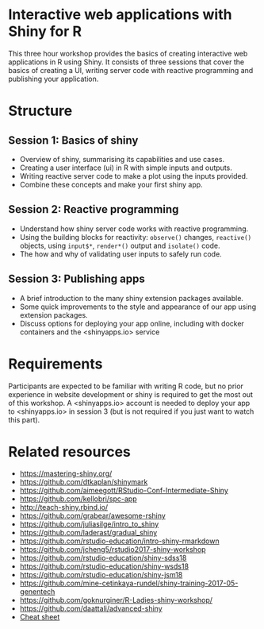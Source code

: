 # Interactive web applications with Shiny for R

This three hour workshop provides the basics of creating interactive web applications in R using Shiny. It consists of three sessions that cover the basics of creating a UI, writing server code with reactive programming and publishing your application.

# Structure

## Session 1: Basics of shiny
* Overview of shiny, summarising its capabilities and use cases.
* Creating a user interface (ui) in R with simple inputs and outputs.
* Writing reactive server code to make a plot using the inputs provided.
* Combine these concepts and make your first shiny app.

## Session 2: Reactive programming
* Understand how shiny server code works with reactive programming.
* Using the building blocks for reactivity: `observe()` changes, `reactive()` objects, using `input$*`, `render*()` output and `isolate()` code.
* The how and why of validating user inputs to safely run code.

## Session 3: Publishing apps
* A brief introduction to the many shiny extension packages available.
* Some quick improvements to the style and appearance of our app using extension packages.
* Discuss options for deploying your app online, including with docker containers and the <shinyapps.io> service

# Requirements

Participants are expected to be familiar with writing R code, but no prior experience in website development or shiny is required to get the most out of this workshop. A <shinyapps.io> account is needed to deploy your app to <shinyapps.io> in session 3 (but is not required if you just want to watch this part). 

# Related resources

* https://mastering-shiny.org/
* https://github.com/dtkaplan/shinymark
* https://github.com/aimeegott/RStudio-Conf-Intermediate-Shiny
* https://github.com/kellobri/spc-app
* http://teach-shiny.rbind.io/
* https://github.com/grabear/awesome-rshiny
* https://github.com/juliasilge/intro_to_shiny
* https://github.com/laderast/gradual_shiny
* https://github.com/rstudio-education/intro-shiny-rmarkdown
* https://github.com/jcheng5/rstudio2017-shiny-workshop
* https://github.com/rstudio-education/shiny-sdss18
* https://github.com/rstudio-education/shiny-wsds18
* https://github.com/rstudio-education/shiny-jsm18
* https://github.com/mine-cetinkaya-rundel/shiny-training-2017-05-genentech
* https://github.com/goknurginer/R-Ladies-shiny-workshop/
* https://github.com/daattali/advanced-shiny
* [Cheat sheet](https://github.com/rstudio/cheatsheets/raw/master/shiny.pdf)
